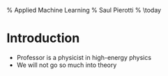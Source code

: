 % Applied Machine Learning
% Saul Pierotti
% \today

# Introduction
* Professor is a physicist in high-energy physics
* We will not go so much into theory
